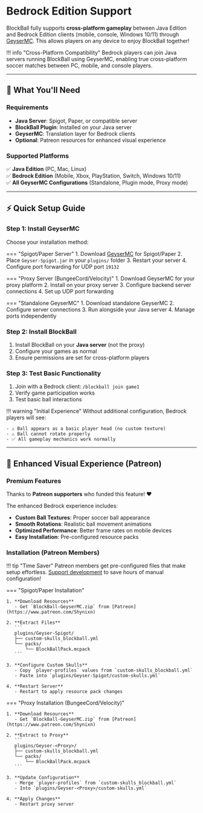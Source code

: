 # Bedrock Edition Support

BlockBall fully supports **cross-platform gameplay** between Java Edition and Bedrock Edition clients (mobile, console, Windows 10/11) through [GeyserMC](https://geysermc.org/). This allows players on any device to enjoy BlockBall together!

!!! info "Cross-Platform Compatibility"
    Bedrock players can join Java servers running BlockBall using GeyserMC, enabling true cross-platform soccer matches between PC, mobile, and console players.

---

## 🎯 What You'll Need

### Requirements

- **Java Server**: Spigot, Paper, or compatible server
- **BlockBall Plugin**: Installed on your Java server
- **GeyserMC**: Translation layer for Bedrock clients
- **Optional**: Patreon resources for enhanced visual experience

### Supported Platforms

✅ **Java Edition** (PC, Mac, Linux)  
✅ **Bedrock Edition** (Mobile, Xbox, PlayStation, Switch, Windows 10/11)  
✅ **All GeyserMC Configurations** (Standalone, Plugin mode, Proxy mode)

---

## ⚡ Quick Setup Guide

### Step 1: Install GeyserMC

Choose your installation method:

=== "Spigot/Paper Server"
    1. Download [GeyserMC](https://geysermc.org/) for Spigot/Paper
    2. Place `Geyser-Spigot.jar` in your `plugins/` folder
    3. Restart your server
    4. Configure port forwarding for UDP port `19132`

=== "Proxy Server (BungeeCord/Velocity)"
    1. Download GeyserMC for your proxy platform
    2. Install on your proxy server
    3. Configure backend server connections
    4. Set up UDP port forwarding

=== "Standalone GeyserMC"
    1. Download standalone GeyserMC
    2. Configure server connections
    3. Run alongside your Java server
    4. Manage ports independently

### Step 2: Install BlockBall

1. Install BlockBall on your **Java server** (not the proxy)
2. Configure your games as normal
3. Ensure permissions are set for cross-platform players

### Step 3: Test Basic Functionality

1. Join with a Bedrock client: `/blockball join game1`
2. Verify game participation works
3. Test basic ball interactions

!!! warning "Initial Experience"
    Without additional configuration, Bedrock players will see:
    
    - ⚠️ Ball appears as a basic player head (no custom texture)
    - ⚠️ Ball cannot rotate properly
    - ✅ All gameplay mechanics work normally

---

## 🎨 Enhanced Visual Experience (Patreon)

### Premium Features

Thanks to **Patreon supporters** who funded this feature! ❤️ 

The enhanced Bedrock experience includes:
- **Custom Ball Textures**: Proper soccer ball appearance
- **Smooth Rotations**: Realistic ball movement animations  
- **Optimized Performance**: Better frame rates on mobile devices
- **Easy Installation**: Pre-configured resource packs

### Installation (Patreon Members)

!!! tip "Time Saver"
    Patreon members get pre-configured files that make setup effortless. [Support development](https://www.patreon.com/Shynixn) to save hours of manual configuration!

=== "Spigot/Paper Installation"

    1. **Download Resources**
       - Get `BlockBall-GeyserMC.zip` from [Patreon](https://www.patreon.com/Shynixn)
    
    2. **Extract Files**
       ```
       plugins/Geyser-Spigot/
       ├── custom-skulls_blockball.yml
       └── packs/
           └── BlockBallPack.mcpack
       ```
    
    3. **Configure Custom Skulls**
       - Copy `player-profiles` values from `custom-skulls_blockball.yml`
       - Paste into `plugins/Geyser-Spigot/custom-skulls.yml`
    
    4. **Restart Server**
       - Restart to apply resource pack changes

=== "Proxy Installation (BungeeCord/Velocity)"

    1. **Download Resources**  
       - Get `BlockBall-GeyserMC.zip` from [Patreon](https://www.patreon.com/Shynixn)
    
    2. **Extract to Proxy**
       ```
       plugins/Geyser-<Proxy>/
       ├── custom-skulls_blockball.yml  
       └── packs/
           └── BlockBallPack.mcpack
       ```
    
    3. **Update Configuration**
       - Merge `player-profiles` from `custom-skulls_blockball.yml` 
       - Into `plugins/Geyser-<Proxy>/custom-skulls.yml`
    
    4. **Apply Changes**
       - Restart proxy server



